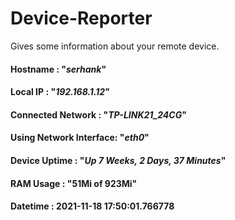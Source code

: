 # Device-Reporter
Gives some information about your remote device.

#### Hostname               : "*serhank*"
#### Local IP               : "*192.168.1.12*"
#### Connected Network      : "*TP-LINK21_24CG*"
#### Using Network Interface: "*eth0*"
#### Device Uptime          : "*Up 7 Weeks, 2 Days, 37 Minutes*"
#### RAM Usage              : "51Mi of 923Mi"
#### Datetime               : 2021-11-18 17:50:01.766778
